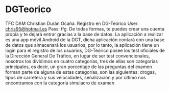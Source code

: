 # DGTeorico
 TFC DAM Christian Durán Ocaña.
 Registro en DG-Teórico     User: chris95@hotmail.es      Pass: tfg.        De todas formas, te puedes crear una cuenta propia y te dejará entrar gracias a la base de datos.
 La aplicación a realizar es una app móvil Android de la DGT, dicha aplicación contará con una base de datos que almacenará los usuarios, por lo tanto, la aplicación tiene un login para el registro de los usuarios, DG-Teórico posee los test oficiales de la Dirección General De Tráfico, en lugar de ser test convencionales, nosotros los dividimos en cuatro categorías, tres de ellas son categorías principales, es decir, un gran porcentaje de las preguntas del examen forman parte de alguna de estas categorías, son las siguientes: drogas, tipos de carretera y sus velocidades, señalización y por último nos encontramos con la categoría simulacro de examen
